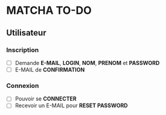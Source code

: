 # MATCHA TO-DO

## Utilisateur
### Inscription
- [ ] Demande **E-MAIL**, **LOGIN**, **NOM**, **PRENOM** et **PASSWORD**
- [ ] E-MAIL de **CONFIRMATION**
### Connexion
- [ ] Pouvoir se **CONNECTER**
- [ ] Recevoir un E-MAIL pour **RESET PASSWORD**
